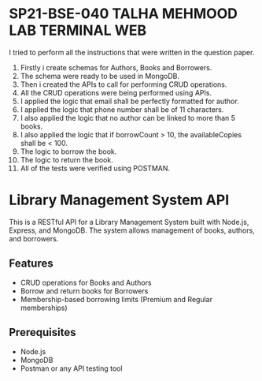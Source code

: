 # SP21-BSE-040 TALHA MEHMOOD LAB TERMINAL WEB

I tried to perform all the instructions that were written in the question paper. 
1. Firstly i create schemas for Authors, Books and Borrowers.
2. The schema were ready to be used in MongoDB.
3. Then i created the APIs to call for performing CRUD operations.
4. All the CRUD operations were being performed using APIs.
5. I applied the logic that email shall be perfectly formatted for author.
6. I applied the logic that phone number shall be of 11 characters.
7. I also applied the logic that no author can be linked to more than 5 books.
8. I also applied the logic that if borrowCount > 10, the availableCopies shall be < 100.
9. The logic to borrow the book.
10. The logic to return the book.
11. All of the tests were verified using POSTMAN.

# Library Management System API

This is a RESTful API for a Library Management System built with Node.js, Express, and MongoDB. The system allows management of books, authors, and borrowers. 

## Features

- CRUD operations for Books and Authors
- Borrow and return books for Borrowers
- Membership-based borrowing limits (Premium and Regular memberships)

## Prerequisites

- Node.js
- MongoDB
- Postman or any API testing tool


